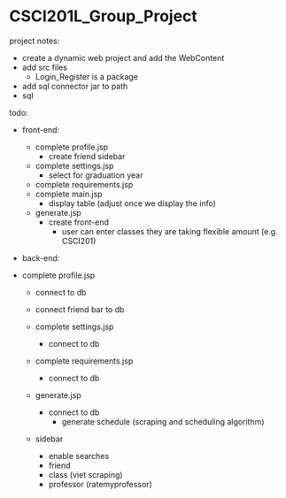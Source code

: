 # CSCI201L_Group_Project
project notes:
- create a dynamic web project and add the WebContent
- add src files
  - Login_Register is a package
- add sql connector jar to path
- sql

todo:
- front-end:
  - complete profile.jsp
    - create friend sidebar
  - complete settings.jsp
    - select for graduation year
  - complete requirements.jsp
  - complete main.jsp
    - display table (adjust once we display the info)
  - generate.jsp
    - create front-end
      - user can enter classes they are taking flexible amount (e.g. CSCI201)
  
- back-end:
- complete profile.jsp
    - connect to db
    - connect friend bar to db
  - complete settings.jsp
    - connect to db
  - complete requirements.jsp
    - connect to db
  - generate.jsp
    - connect to db
      - generate schedule (scraping and scheduling algorithm)
    
  - sidebar
     - enable searches
      - friend 
      - class (viet scraping)
      - professor (ratemyprofessor)
      
     
  

